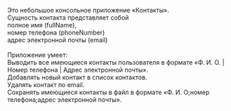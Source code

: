 Это небольшое консольное приложение «Контакты». <br>
Сущность контакта представляет собой <br>
полное имя (fullName), <br>
номер телефона (phoneNumber) <br>
адрес электронной почты (email)<br>
<br>
Приложение умеет:<br>
Выводить все имеющиеся контакты пользователя в формате «Ф. И. О. | Номер телефона | Адрес электронной почты».<br>
Добавлять новый контакт в список контактов.<br>
Удалять контакт по email.<br>
Сохранять имеющиеся контакты в файл в формате «Ф. И. О;номер телефона;адрес электронной почты».
